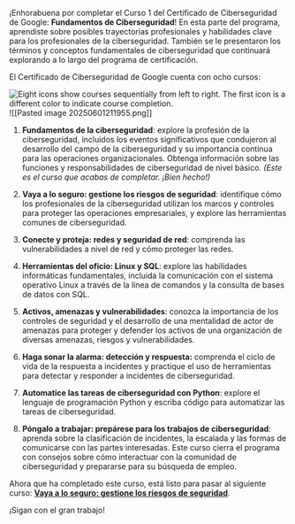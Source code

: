 
¡Enhorabuena por completar el Curso 1 del Certificado de Ciberseguridad de Google: **Fundamentos de Ciberseguridad**! En esta parte del programa, aprendiste sobre posibles trayectorias profesionales y habilidades clave para los profesionales de la ciberseguridad. También se le presentaron los términos y conceptos fundamentales de ciberseguridad que continuará explorando a lo largo del programa de certificación.

El Certificado de Ciberseguridad de Google cuenta con ocho cursos:

![Eight icons show courses sequentially from left to right. The first icon is a different color to indicate course completion.](https://d3c33hcgiwev3.cloudfront.net/imageAssetProxy.v1/6XSJVYkRTsirLaWjoKko0A_90d89c72d8714414a6e45aa4b219dff1_S33G003.png?expiry=1748995200000&hmac=FxVmfeRHZVpvLFU6ZTI8TLySfLHoOFPVBAOK6LKhcyk)
![[Pasted image 20250601211955.png]]

1. **Fundamentos de la ciberseguridad**: explore la profesión de la ciberseguridad, incluidos los eventos significativos que condujeron al desarrollo del campo de la ciberseguridad y su importancia continua para las operaciones organizacionales. Obtenga información sobre las funciones y responsabilidades de ciberseguridad de nivel básico. _(Este es el curso que acabas de completar. ¡Bien hecho!)_
    
2. **Vaya a lo seguro: gestione los riesgos de seguridad**: identifique cómo los profesionales de la ciberseguridad utilizan los marcos y controles para proteger las operaciones empresariales, y explore las herramientas comunes de ciberseguridad.
    
3. **Conecte y proteja: redes y seguridad de red**: comprenda las vulnerabilidades a nivel de red y cómo proteger las redes.
    
4. **Herramientas del oficio: Linux y SQL**: explore las habilidades informáticas fundamentales, incluida la comunicación con el sistema operativo Linux a través de la línea de comandos y la consulta de bases de datos con SQL.
    
5. **Activos, amenazas y vulnerabilidades**: conozca la importancia de los controles de seguridad y el desarrollo de una mentalidad de actor de amenazas para proteger y defender los activos de una organización de diversas amenazas, riesgos y vulnerabilidades.
    
6. **Haga sonar la alarma: detección y respuesta:** comprenda el ciclo de vida de la respuesta a incidentes y practique el uso de herramientas para detectar y responder a incidentes de ciberseguridad.
    
7. **Automatice las tareas de ciberseguridad con Python**: explore el lenguaje de programación Python y escriba código para automatizar las tareas de ciberseguridad.
    
8. **Póngalo a trabajar: prepárese para los trabajos de ciberseguridad**: aprenda sobre la clasificación de incidentes, la escalada y las formas de comunicarse con las partes interesadas. Este curso cierra el programa con consejos sobre cómo interactuar con la comunidad de ciberseguridad y prepararse para su búsqueda de empleo.
    

Ahora que ha completado este curso, está listo para pasar al siguiente curso: [**Vaya a lo seguro: gestione los riesgos de seguridad**](https://www.coursera.org/learn/manage-security-risks/home/week/1).

¡Sigan con el gran trabajo!